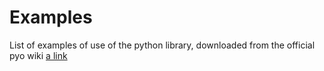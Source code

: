 # Examples

List of examples of use of the python library, downloaded from the official pyo wiki  [a link](http://ajaxsoundstudio.com/pyodoc/)
